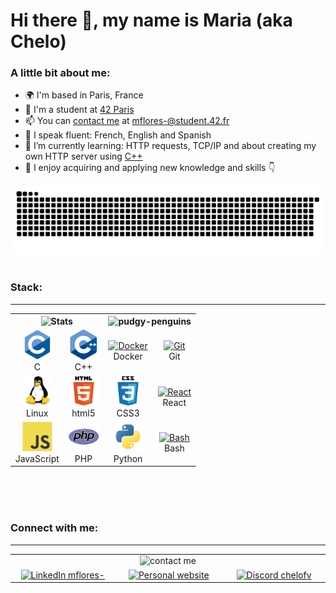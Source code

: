 Hi there 👋, my name is Maria (aka Chelo)
======
### A little bit about me:
* 🌍 I'm based in Paris, France
* 🏫 I'm a student at [42 Paris](https://42.fr/en/homepage/ "école 42")
* 📫 You can [contact me](#connect-with-me) at [mflores-@student.42.fr](mailto:mflores-@student.42.fr)
* 💬 I speak fluent: French, English and Spanish
* 🧠 I’m currently learning: HTTP requests, TCP/IP and about creating my own HTTP server using [C++](#stack)
* 💪 I enjoy acquiring and applying new knowledge and skills :point_down:

<div align="center" >
  <picture>
    <source media="(prefers-color-scheme: dark)" srcset="https://github.com/mariav7/mariav7/blob/output/github-snake-dark.svg">
    <source media="(prefers-color-scheme: light)" srcset="https://github.com/mariav7/mariav7/blob/output/github-snake.svg">
    <img alt="my-github-snake" src="https://github.com/mariav7/mariav7/blob/output/github-snake.svg">
  </picture>  
</div>

<br>

### Stack:
***
<table align="center" width="100%">
  <tr>
    <th align="center" width="50%" colspan="2" >
      <img
        src="https://github-readme-stats.vercel.app/api/top-langs/?username=mariav7&layout=donut-vertical&theme=radical&hide_border=true"
        media="(prefers-color-scheme: dark)"
        width="100%"
        alt="Stats"
      />
    </th>
    <th align="center" width="50%" colspan="2">
      <img width="100%" src="https://i.giphy.com/media/CuuSHzuc0O166MRfjt/giphy.webp" alt="pudgy-penguins" />
    </th>
  </tr>
  <tr>
    <td align="center" >
      <a href="https://www.cprogramming.com/" target="_blank" rel="noreferrer">
        <img src="https://raw.githubusercontent.com/devicons/devicon/master/icons/c/c-original.svg" width="48" height="48" alt="C" />
      </a>
      <br>C
    </td>
    <td align="center" >
      <a href="https://www.w3schools.com/cpp/" target="_blank" rel="noreferrer">
        <img src="https://raw.githubusercontent.com/devicons/devicon/master/icons/cplusplus/cplusplus-original.svg" width="48" height="48" alt="C++" />
      </a>
      <br>C++
    </td>
    <td align="center" >
      <a href="https://www.docker.com/" target="_blank" rel="noreferrer">
        <img src="https://upload.wikimedia.org/wikipedia/commons/thumb/a/a7/Docker-svgrepo-com.svg/2048px-Docker-svgrepo-com.svg.png" width="48" height="48" alt="Docker" />
      </a>
      <br>Docker
    </td>
    <td align="center" >
      <a href="https://git-scm.com/" target="_blank" rel="noreferrer">
        <img src="https://www.vectorlogo.zone/logos/git-scm/git-scm-icon.svg" width="48" height="48" alt="Git" />
      </a>
      <br>Git
    </td>
  </tr>
  <tr>
    <td align="center" >
      <a href="https://www.linux.org/" target="_blank" rel="noreferrer">
        <img src="https://raw.githubusercontent.com/devicons/devicon/master/icons/linux/linux-original.svg" width="48" height="48" alt="Linux" />
      </a>
      <br>Linux
    </td>
    <td align="center" >
      <a href="https://www.w3.org/html/" target="_blank" rel="noreferrer">
        <img src="https://raw.githubusercontent.com/devicons/devicon/master/icons/html5/html5-original-wordmark.svg" width="48" height="48" alt="html5" />
      </a>
      <br>html5
    </td>
    <td align="center" >
      <a href="https://www.w3schools.com/css/" target="_blank" rel="noreferrer">
        <img src="https://raw.githubusercontent.com/devicons/devicon/master/icons/css3/css3-original-wordmark.svg" width="48" height="48" alt="CSS3" />
      </a>
      <br>CSS3
    </td>
    <td align="center" >
      <a href="https://reactjs.org/" target="_blank" rel="noreferrer">
        <img src="https://upload.wikimedia.org/wikipedia/commons/thumb/a/a7/React-icon.svg/1024px-React-icon.svg.png" width="48" height="48" alt="React" />
      </a>
      <br>React
    </td>
  </tr>
  <tr>
    <td align="center" >
      <a href="https://developer.mozilla.org/en-US/docs/Web/JavaScript" target="_blank" rel="noreferrer">
        <img src="https://raw.githubusercontent.com/devicons/devicon/master/icons/javascript/javascript-original.svg" width="48" height="48" alt="JavaScript" />
      </a>
      <br>JavaScript
    </td>
    <td align="center" >
      <a href="https://www.php.net" target="_blank" rel="noreferrer">
        <img src="https://raw.githubusercontent.com/devicons/devicon/master/icons/php/php-original.svg" width="48" height="48" alt="PHP" />
      </a>
      <br>PHP
    </td>
    <td align="center" >
      <a href="https://www.python.org" target="_blank" rel="noreferrer">
        <img src="https://raw.githubusercontent.com/devicons/devicon/master/icons/python/python-original.svg" width="48" height="48" alt="Python" />
      </a>
      <br>Python
    </td>
    <td align="center" >
      <a href="https://tiswww.case.edu/php/chet/bash/bashtop.html" target="_blank" rel="noreferrer">
        <img src="https://upload.wikimedia.org/wikipedia/commons/thumb/4/4b/Bash_Logo_Colored.svg/1024px-Bash_Logo_Colored.svg.png?20180723054350" width="48" height="48" alt="Bash" />
      </a>
      <br>Bash
    </td>
  </tr>
</table>

<br>
<br>
<br>

### Connect with me:
***
<table align="center">
  <tr>
    <td align="center" width="30%" colspan="3">
      <img src="https://i.giphy.com/media/hpXdHPfFI5wTABdDx9/giphy.webp" alt="contact me" />
    </td>
  </tr>
  <tr>
    <td align="center" width="90">
      <a href="https://linkedin.com/in/mflores-" target="_blank" rel="noreferrer">
        <img src="https://raw.githubusercontent.com/rahuldkjain/github-profile-readme-generator/master/src/images/icons/Social/linked-in-alt.svg" alt="LinkedIn mflores-" width="48" height="48" />
      </a>
    </td>
    <td align="center" width="96">
      <a href="https://mariav7.github.io" target="_blank" rel="noreferrer">
        <img src="https://github.com/mariav7/mariav7.github.io/blob/master/images/favicon-32x32.png" alt="Personal website" width="48" height="48" />
      </a>
    </td>
    <td align="center" width="96">
      <a href="https://discordapp.com/users/710207757550223392" target="_blank" rel="noreferrer">
        <img src="https://raw.githubusercontent.com/rahuldkjain/github-profile-readme-generator/master/src/images/icons/Social/discord.svg" alt="Discord chelofv" width="48" height="48" />
      </a>
    </td>
  </tr>
</table>

